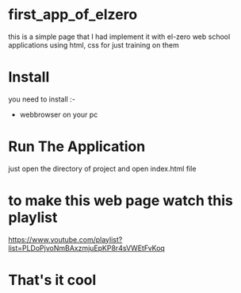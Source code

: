 # first_app_of_elzero
this is a simple page that I had implement it with el-zero web school applications using html, css for just training on them 

# Install

you need to install :-

* webbrowser on your pc

# Run The Application 

just open the directory of project and open index.html file

# to make this web page watch this playlist 
https://www.youtube.com/playlist?list=PLDoPjvoNmBAxzmjuEpKP8r4sVWEtFvKoq

# That's it cool 
